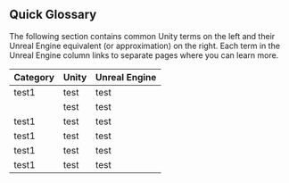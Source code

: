 Quick Glossary
---

The following section contains common Unity terms on the left and their Unreal Engine equivalent (or approximation) on the right. Each term in the Unreal Engine column links to separate pages where you can learn more.

| Category | Unity  | Unreal Engine |
| ------------- | ------------- | ------------- |
| test1 | test | test |
|| test | test |
| test1 | test | test |
| test1 | test | test |
| test1 | test | test |
| test1 | test | test |
